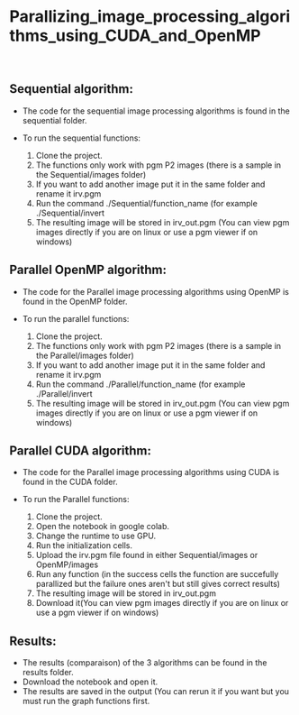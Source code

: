 # Parallizing_image_processing_algorithms_using_CUDA_and_OpenMP
</br>

## Sequential algorithm:
* The code for the sequential image processing algorithms is found in the sequential folder.
* To run the sequential functions:

  1. Clone the project.
  2. The functions only work with pgm P2 images (there is a sample in the Sequential/images folder)
  3. If you want to add another image put it in the same folder and rename it irv.pgm
  4. Run the command ./Sequential/function_name (for example ./Sequential/invert
  5. The resulting image will be stored in irv_out.pgm (You can view pgm images directly if you are on linux or use a pgm viewer if on windows)

## Parallel OpenMP algorithm:
* The code for the Parallel image processing algorithms using OpenMP is found in the OpenMP folder.
* To run the parallel functions:

  1. Clone the project.
  2. The functions only work with pgm P2 images (there is a sample in the Parallel/images folder)
  3. If you want to add another image put it in the same folder and rename it irv.pgm
  4. Run the command ./Parallel/function_name (for example ./Parallel/invert
  5. The resulting image will be stored in irv_out.pgm (You can view pgm images directly if you are on linux or use a pgm viewer if on windows)
  
## Parallel CUDA algorithm:
* The code for the Parallel image processing algorithms using CUDA is found in the CUDA folder.
* To run the Parallel functions:

  1. Clone the project.
  2. Open the notebook in google colab.
  3. Change the runtime to use GPU.
  4. Run the initialization cells.
  5. Upload the irv.pgm file found in either Sequential/images or OpenMP/images
  6. Run any function (in the success cells the function are succefully parallized but the failure ones aren't but still gives correct results)
  7. The resulting image will be stored in irv_out.pgm 
  8. Download it(You can view pgm images directly if you are on linux or use a pgm viewer if on windows)
  
## Results:
* The results (comparaison) of the 3 algorithms can be found in the results folder.
* Download the notebook and open it.
* The results are saved in the output (You can rerun it if you want but you must run the graph functions first.

